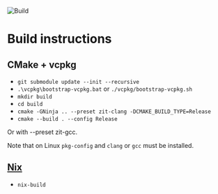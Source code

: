 ![Build](https://github.com/Zitrax/zit/actions/workflows/build.yml/badge.svg)

# Build instructions

## CMake + vcpkg

* `git submodule update --init --recursive`
* `.\vcpkg\bootstrap-vcpkg.bat` or `./vcpkg/bootstrap-vcpkg.sh`
* `mkdir build`
* `cd build`
* `cmake -GNinja .. --preset zit-clang -DCMAKE_BUILD_TYPE=Release`
* `cmake --build . --config Release`

Or with --preset zit-gcc.

Note that on Linux `pkg-config` and `clang` or `gcc` must be installed.

## [Nix](https://nixos.org)

* `nix-build`
